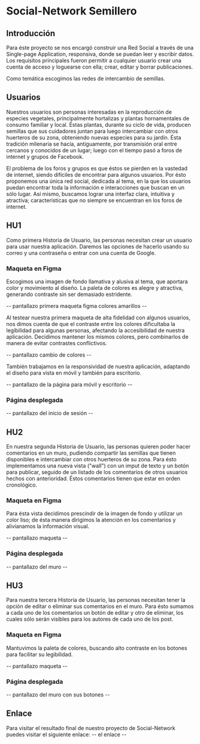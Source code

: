 # Social-Network Semillero

## Introducción
Para éste proyecto se nos encargó construir una Red Social a través de una Single-page Application, responsiva, donde se puedan leer y escribir datos. Los requisitos principales fueron permitir a cualquier usuario crear una cuenta de acceso y loguearse con ella; crear, editar y borrar publicaciones.

Como temática escogimos las redes de intercambio de semillas.

## Usuarios
Nuestros usuarios son personas interesadas en la reproducción de especies vegetales, principalmente hortalizas y plantas hornamentales de consumo familiar y local.
Éstas plantas, durante su ciclo de vida, producen semillas que sus cuidadores juntan para luego intercambiar con otros huerteros de su zona, obteniendo nuevas especies para su jardín. Ésta tradición milenaria se hacía, antiguamente, por transmisión oral entre cercanos y conocidos de un lugar; luego con el tiempo pasó a foros de internet y grupos de Facebook.

El problema de los foros y grupos es que éstos se pierden en la vastedad de internet, siendo difíciles de encontrar para algunos usuarios. Por ésto proponemos una única red social, dedicada al tema, en la que los usuarios puedan encontrar toda la información e interacciones que buscan en un sólo lugar. Así mismo, buscamos lograr una interfaz clara, intuitiva y atractiva; características que no siempre se encuentran en los foros de internet.

## HU1
Como primera Historia de Usuario, las personas necesitan crear un usuario para usar nuestra aplicación. Daremos las opciones de hacerlo usando su correo y una contraseña o entrar con una cuenta de Google.

### Maqueta en Figma
Escogimos una imagen de fondo llamativa y alusiva al tema, que aportara color y movimiento al diseño. La paleta de colores es alegre y atractiva, generando contraste sin ser demasiado estridente.

-- pantallazo primera maqueta figma colores amarillos --

Al testear nuestra primera maqueta de alta fidelidad con algunos usuarios, nos dimos cuenta de que el contraste entre los colores dificultaba la legibilidad para algunas personas, afectando la accesibilidad de nuestra aplicación. Decidimos mantener los mismos colores, pero combinarlos de manera de evitar contrastes conflictivos.

-- pantallazo cambio de colores -- 

También trabajamos en la responsividad de nuestra aplicación, adaptando el diseño para vista en móvil y también para escritorio.

-- pantallazo de la página para móvil y escritorio -- 

### Página desplegada

-- pantallazo del inicio de sesión --

## HU2
En nuestra segunda Historia de Usuario, las personas quieren poder hacer comentarios en un muro, pudiendo compartir las semillas que tienen disponibles e intercambiar con otros huerteros de su zona. 
Para ésto implementamos una nueva vista ("wall") con un imput de texto y un botón para publicar, seguido de un listado de los comentarios de otros usuarios hechos con anterioridad. Éstos comentarios tienen que estar en orden cronológico.

### Maqueta en Figma
Para ésta vista decidimos prescindir de la imagen de fondo y utilizar un color liso; de ésta manera dirigimos la atención en los comentarios y alivianamos la información visual.

-- pantallazo maqueta --

### Página desplegada

-- pantallazo del muro --

## HU3
Para nuestra tercera Historia de Usuario, las personas necesitan tener la opción de editar o eliminar sus comentarios en el muro. Para ésto sumamos a cada uno de los comentarios un botón de editar y otro de eliminar, los cuales sólo serán visibles para los autores de cada uno de los post.

### Maqueta en Figma
Mantuvimos la paleta de colores, buscando alto contraste en los botones para facilitar su legibilidad.

-- pantallazo maqueta --

### Página desplegada

-- pantallazo del muro con sus botones --

## Enlace
Para visitar el resultado final de nuestro proyecto de Social-Network puedes visitar el siguiente enlace:
-- el enlace -- 